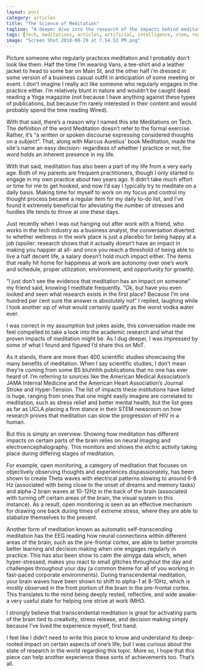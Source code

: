 ```yaml
---
layout: post
category: articles
title: "The Science of Meditation"
tagline: "A deeper dive into the research of the impacts behind meditation"
tags: [tech, meditations, articles, artificial, intelligence, stem, reasearch, well-being, meditate]
image: "Screen Shot 2018-08-29 at 7.54.52 PM.png"
---
```


Picture someone who regularly practices meditation and I probably don’t look like them. Half the time I’m wearing Vans, a tee-shirt and a leather jacket to head to some bar on Main St, and the other half i’m dressed in some version of a business casual outfit in anticipation of some meeting or event. I don't imagine I really act like someone who regularly engages in the practice either. I’m relatively blunt in nature and wouldn’t be caught dead reading a Yoga magazine (not because I have anything against these types of publications, but because I’m rarely interested in their content and would probably spend the time reading Wired).

With that said, there’s a reason why I named this site Meditations on Tech. The definition of the word Meditation doesn’t refer to the formal exercise. Rather, it’s “a written or spoken discourse expressing considered thoughts on a subject”. That, along with Marcus Aurelius' book Meditation, made the site's name an easy decision- regardless of whether I practice or not, the word holds an inherent presence in my life.

With that said, meditation has also been a part of my life from a very early age. Both of my parents are frequent practitioners, though I only started to engage in my own practice about two years ago. It didn’t take much effort or time for me to get hooked, and now I’d say I typically try to meditate on a daily basis. Making time for myself to work on my focus and control my thought process became a regular item for my daily to-do list, and I've found it extremely beneficial for alleviating the number of stresses and hurdles life tends to throw at one these days.

Just recently when I was out hanging out after work with a friend, who works in the tech industry as a business analyst, the conversation diverted to whether wellness in the work place is just a placebo for being happy at a job (spoiler: research shows that it actually doesn’t have an impact in making you happier at all- and once you reach a threshold of being able to live a half decent life, a salary doesn’t hold much impact either. The items that really hit home for happiness at work are autonomy over one’s work and schedule, proper utilization, environment, and opportunity for growth).

“I just don’t see the evidence that meditation has an impact on someone” my friend said, knowing I meditate frequently. “Ok, but have you even looked and seen what research exists in the first place? Because I’m one hundred per cent sure the answer is absolutely not” I replied, laughing while I took another sip of what would certainly qualify as the worst vodka water ever. 

I was correct in my assumption but jokes aside, this conversation made me feel compelled to take a look into the academic research and what the proven impacts of meditation might be. As I dug deeper, I was impressed by some of what I found and figured I’d share this on MoT.

As it stands, there are more than 400 scientific studies showcasing the many benefits of meditation. When I say scientific studies, I don’t mean they’re coming from some BS bluhhhh publications that no one has ever heard of. I’m referring to sources like the American Medical Association’s JAMA Internal Medicine and the American Heart Association’s Journal Stroke and Hyper-Tension. The list of impacts these institutions have listed is huge, ranging from ones that one might easily imagine are correlated to meditation, such as stress relief and better mental health, but the list goes as far as UCLA placing a firm stance in their STEM newsroom on how research proves that meditation can slow the progression of HIV in a human.

But this is simply an overview. Showing how meditation has different impacts on certain parts of the brain relies on neural imaging and electroencephalography. This monitors and shows the elctric activity taking place during differing stages of meditation.

 For example, open monitoring, a category of meditation that focuses on objectively observing thoughts and experiences dispassionately, has been shown to create Theta waves with electrical patterns slowing to around 6-8 Hz (associated with being close to the onset of dreams and memory tasks) and alpha-2 brain waves at 10-12Hz in the back of the brain (associated with turning off certain areas of the brain, the visual system in this instance). As a result, open monitoring is seen as an effective mechanism for drawing one back during times of extreme stress, where they are able to stabalize themselves to the present.

Another form of meditation known as automatic self-transcending meditation has the EEG reading how neural connections within different areas of the brain, such as the pre-frontal cortex, are able to better promote better learning and decision making when one engages regularly in practice. This has also been show to calm the almyga dala which, when hyper-stressed, makes you react to small glitches throughout the day and challenges throughout your day (a common theme for all of you working in fast-paced corporate environments). During transcendental meditation, your brain waves have been shown to shift to alpha-1 at 8-10Hz, which is mostly observed in the front portion of the brain in the pre-frontal cortex. This translates to the mind being deeply rested, reflective, and wide awake- a very useful state for helping one strive at work IMHO.

I strongly believe that transcendental meditation is great for activating parts of the brain tied to creativity, stress release, and decision making simply because I’ve lived the experience myself, first hand. 

I feel like I didn’t need to write this piece to know and understand its deep-rooted impact on certain aspects of one’s life, but I was curious about the state of research in the world regarding this topic. More so, I hope that this piece can help another experience these sorts of achievements too. That’s all. 
